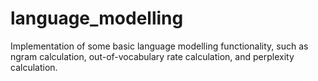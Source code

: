 # language_modelling

Implementation of some basic language modelling functionality, such as ngram calculation, out-of-vocabulary rate calculation, and perplexity calculation.
